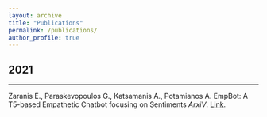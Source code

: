 ```yaml
---
layout: archive
title: "Publications"
permalink: /publications/
author_profile: true
---
```


<!-- {% if author.googlescholar %}
  You can also find my articles on <u><a href="{{author.googlescholar}}">my Google Scholar profile</a>.</u>
{% endif %}

{% include base_path %}

{% for post in site.publications reversed %}
  {% include archive-single.html %}
{% endfor %}


 ---
title: "BayesPostEst: An R Package to Generate Postestimation Quantities for Bayesian MCMC Estimation"
collection: publications
permalink: /publication/2019-bayespostest
date: 2019-10-01
venue: 'Journal of Open Source Software'
paperurl: '/files/pdf/research/BayesPostEst.pdf'
link: 'https://doi.org/10.21105/joss.01722'
citation: 'Scogin, Shana, Johannes Karreth, Andreas Beger, and Rob Williams. 2019. &quot;BayesPostEst: An R Package to Generate Postestimation Quantities for Bayesian MCMC Estimation.&quot; <i>Journal of Open Source Software</i> 4(42): 1722. doi:10.21105/joss.01722'
--- -->

<!-- You can also find my articles on <u><a href="https://dblp.org/pid/308/6135.html">DBLP</a>.</u>
-->

<!--
## 2023
---

Tatsuya Gima, Eun Jung Kim, Noleen Köhler, Nikolaos Melissinos, and Manolis Vasilakis.
Bandwidth Parameterized by Cluster Vertex Deletion Number.
*18th International Symposium on Parameterized and Exact Computation, IPEC 2023*.

Michael Lampis, Nikolaos Melissinos, and Manolis Vasilakis.
Parameterized max min feedback vertex set.
*48th International Symposium on Mathematical Foundations of Computer Science, MFCS 2023*.
[doi:10.4230/LIPIcs.MFCS.2023.62](https://doi.org/10.4230/LIPIcs.MFCS.2023.62).

Michael Lampis and Manolis Vasilakis.
Structural parameterizations for two bounded degree problems revisited.
*31st Annual European Symposium on Algorithms, ESA 2023*.
[doi:10.4230/LIPIcs.ESA.2023.77](https://doi.org/10.4230/LIPIcs.ESA.2023.77).


Antonis Antonopoulos, Aris Pagourtzis, Stavros Petsalakis, and Manolis Vasilakis.
Faster algorithms for k-subset sum and variations.
*Journal of Combinatorial Optimization*.
[doi:10.1007/s10878-022-00928-0](https://doi.org/10.1007/s10878-022-00928-0).
-->

<!--
## 2022
---
Giannis Alonistiotis, Antonis Antonopoulos, Nikolaos Melissinos, Aris Pagourtzis, Stavros Petsalakis, and Manolis Vasilakis.
Approximating subset sum ratio via subset sum computations.
*Combinatorial Algorithms - 33rd International Workshop, IWOCA 2022*.
[doi:10.1007/978-3-031-06678-8\_6](https://doi.org/10.1007/978-3-031-06678-8_6).
-->


## 2021
---
Zaranis E., Paraskevopoulos G., Katsamanis A., Potamianos A.
EmpBot: A T5-based Empathetic Chatbot focusing on Sentiments
*ArxiV*.
[Link](https://doi.org/10.48550/arXiv.2111.00310).

